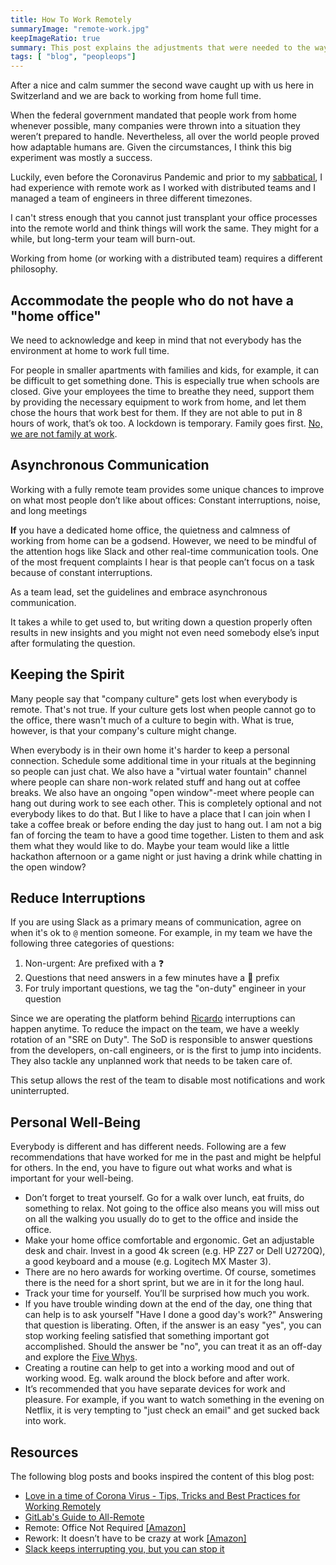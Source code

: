 ```yaml
---
title: How To Work Remotely
summaryImage: "remote-work.jpg"
keepImageRatio: true
summary: This post explains the adjustments that were needed to the way we work in the SRE Team at Ricardo when we went fully remote.
tags: [ "blog", "peopleops"]
---
```


After a nice and calm summer the second wave caught up with us here in Switzerland and we are back to working from home full time.

When the federal government mandated that people work from home whenever possible, many companies were thrown into a situation they weren’t prepared to handle. Nevertheless, all over the world people proved how adaptable humans are. Given the circumstances, I think this big experiment was mostly a success.

Luckily, even before the Coronavirus Pandemic and prior to my [sabbatical](https://www.granviaje.ch), I had experience with remote work as I worked with distributed teams and I managed a team of engineers in three different timezones.

I can't stress enough that you cannot just transplant your office processes into the remote world and think things will work the same. They might for a while, but long-term your team will burn-out.

Working from home (or working with a distributed team) requires a different philosophy.

## Accommodate the people who do not have a "home office"

We need to acknowledge and keep in mind that not everybody has the environment at home to work full time.

For people in smaller apartments with families and kids, for example, it can be difficult to get something done. This is especially true when schools are closed. Give your employees the time to breathe they need, support them by providing the necessary equipment to work from home, and let them chose the hours that work best for them. If they are not able to put in 8 hours of work, that’s ok too. A lockdown is temporary. Family goes first. [No, we are not family at work](https://m.signalvnoise.com/the-company-isnt-a-family/).

## Asynchronous Communication

Working with a fully remote team provides some unique chances to improve on what most people don’t like about offices: Constant interruptions, noise, and long meetings

**If** you have a dedicated home office, the quietness and calmness of working from home can be a godsend. However, we need to be mindful of the attention hogs like Slack and other real-time communication tools.
One of the most frequent complaints I hear is that people can’t focus on a task because of constant interruptions.

As a team lead, set the guidelines and embrace asynchronous communication.

It takes a while to get used to, but writing down a question properly often results in new insights and you might not even need somebody else’s input after formulating the question.

## Keeping the Spirit

Many people say that "company culture" gets lost when everybody is remote. That's not true. If your culture gets lost when people cannot go to the office, there wasn't much of a culture to begin with. What is true, however, is that your company's culture might change.

When everybody is in their own home it's harder to keep a personal connection. Schedule some additional time in your rituals at the beginning so people can just chat. We also have a "virtual water fountain" channel where people can share non-work related stuff and hang out at coffee breaks.
We also have an ongoing "open window"-meet where people can hang out during work to see each other. This is completely optional and not everybody likes to do that. But I like to have a place that I can join when I take a coffee break or before ending the day just to hang out.
I am not a big fan of forcing the team to have a good time together. Listen to them and ask them what they would like to do. Maybe your team would like a little hackathon afternoon or a game night or just having a drink while chatting in the open window?

## Reduce Interruptions

If you are using Slack as a primary means of communication, agree on when it's ok to `@` mention someone. For example, in my team we have the following three categories of questions:

1. Non-urgent: Are prefixed with a ❓
2. Questions that need answers in a few minutes have a 🚨 prefix
3. For truly important questions, we tag the "on-duty" engineer in your question

Since we are operating the platform behind [Ricardo](https://www.ricardo.ch) interruptions can happen anytime. To reduce the impact on the team, we have a weekly rotation of an "SRE on Duty". The SoD is responsible to answer questions from the developers, on-call engineers, or is the first to jump into incidents. They also tackle any unplanned work that needs to be taken care of.

This setup allows the rest of the team to disable most notifications and work uninterrupted.

## Personal Well-Being

Everybody is different and has different needs. Following are a few recommendations that have worked for me in the past and might be helpful for others. In the end, you have to figure out what works and what is important for your well-being.

- Don’t forget to treat yourself. Go for a walk over lunch, eat fruits, do something to relax. Not going to the office also means you will miss out on all the walking you usually do to get to the office and inside the office.
- Make your home office comfortable and ergonomic. Get an adjustable desk and chair. Invest in a good 4k screen (e.g. HP Z27 or Dell U2720Q), a good keyboard and a mouse (e.g. Logitech MX Master 3).
- There are no hero awards for working overtime. Of course, sometimes there is the need for a short sprint, but we are in it for the long haul.
- Track your time for yourself. You’ll be surprised how much you work.
- If you have trouble winding down at the end of the day, one thing that can help is to ask yourself "Have I done a good day's work?" Answering that question is liberating. Often, if the answer is an easy "yes", you can stop working feeling satisfied that something important got accomplished. Should the answer be "no", you can treat it as an off-day and explore the [Five Whys](https://en.wikipedia.org/wiki/Five_whys).
- Creating a routine can help to get into a working mood and out of working wood. Eg. walk around the block before and after work.
- It’s recommended that you have separate devices for work and pleasure. For example, if you want to watch something in the evening on Netflix, it is very tempting to "just check an email" and get sucked back into work.

## Resources

The following blog posts and books inspired the content of this blog post:

- [Love in a time of Corona Virus - Tips, Tricks and Best Practices for Working Remotely](https://www.hanselman.com/blog/LoveInATimeOfCoronaVirusTipsTricksAndBestPracticesForWorkingRemotely.aspx)
- [GitLab's Guide to All-Remote](https://about.gitlab.com/company/culture/all-remote/guide/)
- Remote: Office Not Required [[Amazon]](https://www.amazon.de/gp/product/B00CZ7OC46/ref=ppx_yo_dt_b_d_asin_title_o00?ie=UTF8&psc=1)
- Rework: It doesn’t have to be crazy at work [[Amazon]](https://www.amazon.com/Doesnt-Have-Be-Crazy-Work/dp/0062874780)
- [Slack keeps interrupting you, but you can stop it ](https://dev.to/nebojsac/slack-keeps-interrupting-you-but-you-can-stop-it-883)
